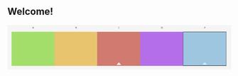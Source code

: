 ## Welcome!

![color swatch](https://github.com/emilymbradley/portfolio2020/blob/gh-pages/Images/Screenshot%202020-09-18%20at%2010.18.16%20AM.png?raw=true)

